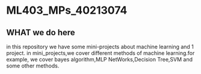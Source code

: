 # ML403_MPs_40213074
## **WHAT we do here** ##
in this repository we have some mini-projects about machine learning and 1 project.
in mini_projects,we cover different methods of machine learning.for example, we cover bayes algorithm,MLP NetWorks,Decision Tree,SVM and some other methods.
